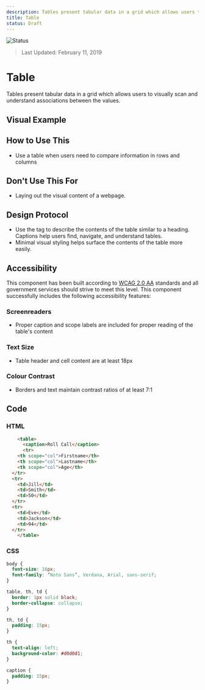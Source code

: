 ```yaml
---
description: Tables present tabular data in a grid which allows users to visually scan and make visual associations between the data.
title: Table
status: Draft
---
```


![Status](https://img.shields.io/badge/Recommended-Draft-orange.svg)
> Last Updated: February 11, 2019

# Table

Tables present tabular data in a grid which allows users to visually scan and understand associations between the values.

## Visual Example

<component-preview path="components/table/sample.html" height="250px" width="800px"> </component-preview>

## How to Use This

*	Use a table when users need to compare information in rows and columns

## Don't Use This For

* Laying out the visual content of a webpage.

## Design Protocol
* Use the <caption> tag to describe the contents of the table similar to a heading. Captions help users find, navigate, and understand tables.
* Minimal visual styling helps surface the contents of the table more easily.

## Accessibility
This component has been built according to [WCAG 2.0 AA](https://www.w3.org/TR/WCAG20/) standards and all government services should strive to meet this level.  This component successfully includes the following accessibility features:

### Screenreaders
* Proper caption and scope labels are included for proper reading of the table's content

### Text Size
* Table header and cell content are at least 18px

### Colour Contrast
* Borders and text maintain contrast ratios of at least 7:1

## Code

### HTML
```html
    <table>
      <caption>Roll Call</caption>
      <tr>
    <th scope="col">Firstname</th>
    <th scope="col">Lastname</th>
    <th scope="col">Age</th>
  </tr>
  <tr>
    <td>Jill</td>
    <td>Smith</td>
    <td>50</td>
  </tr>
  <tr>
    <td>Eve</td>
    <td>Jackson</td>
    <td>94</td>
  </tr>
    </table>
```
  
### CSS
```css
body {
  font-size: 16px;
  font-family: ‘Noto Sans’, Verdana, Arial, sans-serif;
}

table, th, td {
  border: 1px solid black;
  border-collapse: collapse;
}

th, td {
  padding: 15px;
}

th {
  text-align: left;
  background-color: #d0d0d1;
}

caption {
  padding: 15px;
}
```
